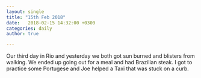 ```yaml
---
layout: single
title: "15th Feb 2018"
date:   2018-02-15 14:32:00 +0300
categories: daily
author: true

---
```


Our third day in Rio and yesterday we both got sun burned and blisters from walking. We ended up going out for a meal and had Brazilian steak. I got to practice some Portugese and Joe helped a Taxi that was stuck on a curb. 
